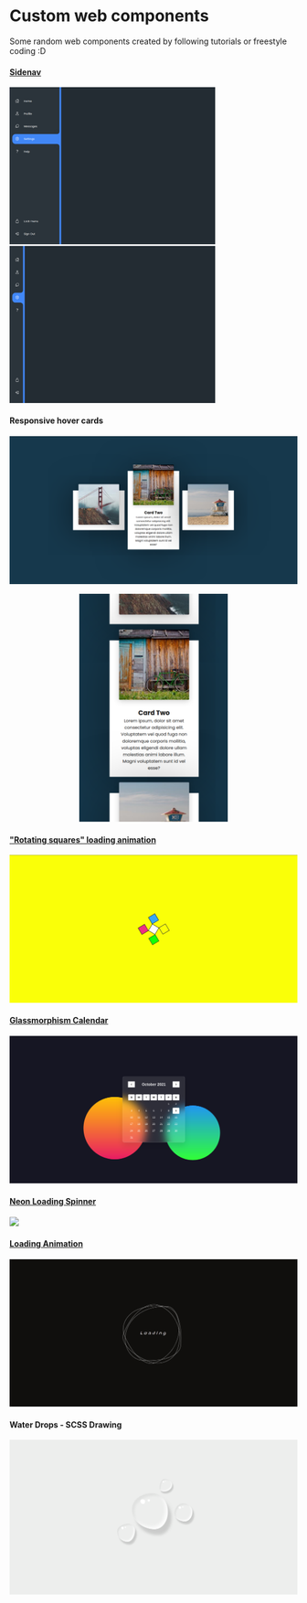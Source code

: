 # Custom web components
Some random web components created by following tutorials or freestyle coding :D

#### [Sidenav](https://helix-0.web.app/demo/custom-web-components/nav-menu)
<div center>
    <img src="./md-assets/nav-menu-1.png" alt="Nav Menu 1" width="360px">
    <img src="./md-assets/nav-menu-2.png" alt="Nav Menu 2" width="360px">
</div>


#### Responsive hover cards
<div center>
    <img src="./md-assets/responsive-cards-d.png" alt="Nav Menu 1">

<p align="center">
<img centered src="./md-assets/responsive-cards-m.png" alt="Nav Menu 2" width="260px">
</p>
</div>


#### ["Rotating squares" loading animation](https://helix-0.web.app/demo/custom-web-components/rotating-squares-loading)
![](./md-assets/rotating-squares-loading-animation.gif)


#### [Glassmorphism Calendar](https://helix-0.web.app/demo/custom-web-components/glassmorphism-calendar)
![](./md-assets/glassmorphism-calendar.png)


#### [Neon Loading Spinner](https://helix-0.web.app/demo/custom-web-components/neon-loading-spinner)
![](./md-assets/neon-loading-spinner.gif)


#### [Loading Animation](https://helix-0.web.app/demo/custom-web-components/loading-animation)
![](./md-assets/loading-animation.gif)


#### Water Drops - SCSS Drawing
![](./md-assets/water-drops-scss.png)